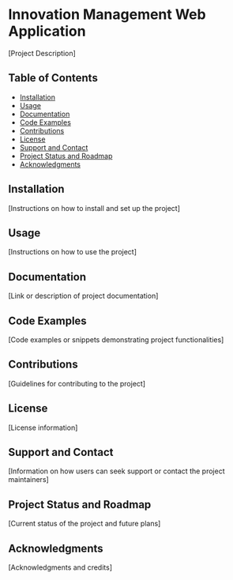 # Innovation Management Web Application

[Project Description]

## Table of Contents
- [Installation](#installation)
- [Usage](#usage)
- [Documentation](#documentation)
- [Code Examples](#code-examples)
- [Contributions](#contributions)
- [License](#license)
- [Support and Contact](#support-and-contact)
- [Project Status and Roadmap](#project-status-and-roadmap)
- [Acknowledgments](#acknowledgments)

## Installation

[Instructions on how to install and set up the project]

## Usage

[Instructions on how to use the project]

## Documentation

[Link or description of project documentation]

## Code Examples

[Code examples or snippets demonstrating project functionalities]

## Contributions

[Guidelines for contributing to the project]

## License

[License information]

## Support and Contact

[Information on how users can seek support or contact the project maintainers]

## Project Status and Roadmap

[Current status of the project and future plans]

## Acknowledgments

[Acknowledgments and credits]


